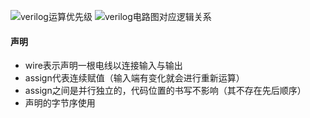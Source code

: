 ![verilog运算优先级](../预学习/verilog运算优先级.png)
![verilog电路图对应逻辑关系](../预学习/verilog电路图对应逻辑运算.png)
#### 声明
- wire表示声明一根电线以连接输入与输出
- assign代表连续赋值（输入端有变化就会进行重新运算）
- assign之间是并行独立的，代码位置的书写不影响（其不存在先后顺序）
- 声明的字节序使用